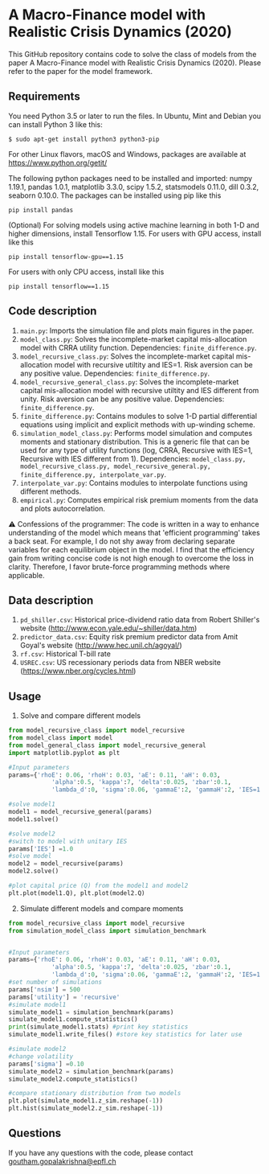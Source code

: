 # A Macro-Finance model with Realistic Crisis Dynamics (2020)
This GitHub repository contains code to solve the class of models from the paper A Macro-Finance model with Realistic Crisis Dynamics (2020). Please refer to the paper for the model framework. 

## Requirements
You need Python 3.5 or later to run the files. In Ubuntu, Mint and Debian you can install Python 3 like this:
```
$ sudo apt-get install python3 python3-pip 
```
For other Linux flavors, macOS and Windows, packages are available at
https://www.python.org/getit/

The following python packages need to be installed and imported: numpy 1.19.1, pandas 1.0.1, matplotlib 3.3.0, scipy 1.5.2, statsmodels 0.11.0, dill 0.3.2, seaborn 0.10.0. The packages can be installed using pip like this
```
pip install pandas
```
(Optional) For solving models using active machine learning in both 1-D and higher dimensions, install Tensorflow 1.15. For users with GPU access, install like this
```
pip install tensorflow-gpu==1.15
```
For users with only CPU access, install like this
```
pip install tensorflow==1.15
```
## Code description
1) ```main.py```: Imports the simulation file and plots main figures in the paper.
2) ```model_class.py```: Solves the incomplete-market capital mis-allocation model with CRRA utility function. Dependencies: ```finite_difference.py```. 
3) ```model_recursive_class.py```: Solves the incomplete-market capital mis-allocation model with recursive utiltity and IES=1. Risk aversion can be any positive value. Dependencies: ```finite_difference.py```.
4) ```model_recursive_general_class.py```: Solves the incomplete-market capital mis-allocation model with recursive utiltity and IES different from unity. Risk aversion can be any positive value. Dependencies: ```finite_difference.py```.
5) ```finite_difference.py```: Contains modules to solve 1-D partial differential equations using implicit and explicit methods with up-winding scheme. 
6) ```simulation_model_class.py```: Performs model simulation and computes moments and stationary distribution. This is a generic file that can be used for any type of utility functions (log, CRRA, Recursive with IES=1, Recursive with IES different from 1). Dependencies: ```model_class.py, model_recursive_class.py, model_recursive_general.py, finite_difference.py, interpolate_var.py```.
7) ```interpolate_var.py```: Contains modules to interpolate functions using different methods.
8) ```empirical.py```: Computes empirical risk premium moments from the data and plots autocorrelation. 

:warning: Confessions of the programmer: The code is written in a way to enhance understanding of the model which means that 'efficient programming' takes a back seat. For example, I do not shy away from declaring separate variables for each equilibrium object in the model. I find that the efficiency gain from writing concise code is not high enough to overcome the loss in clarity. Therefore, I favor brute-force programming methods where applicable.   

## Data description
1) ```pd_shiller.csv```: Historical price-dividend ratio data from Robert Shiller's website (http://www.econ.yale.edu/~shiller/data.htm)
2) ```predictor_data.csv```: Equity risk premium predictor data from Amit Goyal's website (http://www.hec.unil.ch/agoyal/)
3) ```rf.csv```: Historical T-bill rate 
4) ```USREC.csv```: US recessionary periods data from NBER website (https://www.nber.org/cycles.html)

## Usage
1) Solve and compare different models
```python
from model_recursive_class import model_recursive 
from model_class import model 
from model_general_class import model_recursive_general 
import matplotlib.pyplot as plt

#Input parameters
params={'rhoE': 0.06, 'rhoH': 0.03, 'aE': 0.11, 'aH': 0.03,
            'alpha':0.5, 'kappa':7, 'delta':0.025, 'zbar':0.1, 
            'lambda_d':0, 'sigma':0.06, 'gammaE':2, 'gammaH':2, 'IES=1.5'}

#solve model1
model1 = model_recursive_general(params)
model1.solve()

#solve model2
#switch to model with unitary IES
params['IES'] =1.0
#solve model
model2 = model_recursive(params)
model2.solve()

#plot capital price (Q) from the model1 and model2
plt.plot(model1.Q), plt.plot(model2.Q)
```
2) Simulate different models and compare moments
```python
from model_recursive_class import model_recursive 
from simulation_model_class import simulation_benchmark


#Input parameters
params={'rhoE': 0.06, 'rhoH': 0.03, 'aE': 0.11, 'aH': 0.03,
            'alpha':0.5, 'kappa':7, 'delta':0.025, 'zbar':0.1, 
            'lambda_d':0, 'sigma':0.06, 'gammaE':2, 'gammaH':2, 'IES=1.0'}
#set number of simulations
params['nsim'] = 500
params['utility'] = 'recursive'
#simulate model1
simulate_model1 = simulation_benchmark(params)
simulate_model1.compute_statistics()
print(simulate_model1.stats) #print key statistics
simulate_model1.write_files() #store key statistics for later use

#simulate model2
#change volatility
params['sigma'] =0.10
simulate_model2 = simulation_benchmark(params)
simulate_model2.compute_statistics()

#compare stationary distribution from two models
plt.plot(simulate_model1.z_sim.reshape(-1)) 
plt.hist(simulate_model2.z_sim.reshape(-1))
```

## Questions
If you have any questions with the code, please contact goutham.gopalakrishna@epfl.ch
